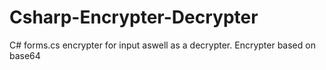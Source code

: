 # Csharp-Encrypter-Decrypter
C# forms.cs encrypter for input aswell as a decrypter. Encrypter based on base64
